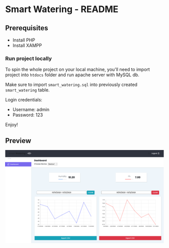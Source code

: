# Smart Watering  - README

## Prerequisites
- Install PHP
- Install XAMPP

### Run project locally

To spin the whole project on your local machine, you'll need to import project into `htdocs` folder and run apache server with MySQL db.

Make sure to import `smart_watering.sql` into previously created `smart_watering` table.

Login credentials:

- Username: admin
- Password: 123

Enjoy!



## Preview
![img.png](img.png)
